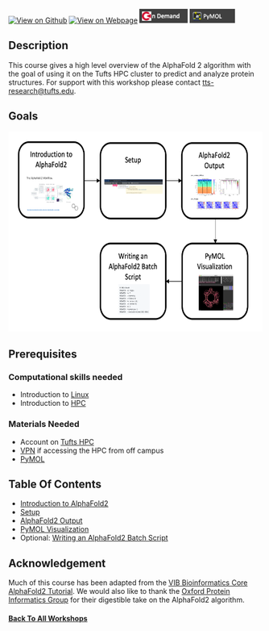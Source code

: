 [![View on Github](https://img.shields.io/badge/github-%23121011.svg?style=for-the-badge&logo=github&logoColor=white)](https://github.com/tuftsdatalab/Intro_To_AlphaFold2)
[![View on Webpage](https://img.shields.io/badge/Google%20Chrome-4285F4?style=for-the-badge&logo=GoogleChrome&logoColor=white)](https://tuftsdatalab.github.io/Intro_To_AlphaFold2/)
[![On Demand Tufts HPC](images/ondemandBadge.png)](https://ondemand.pax.tufts.edu)
[![](images/pymolBadge.png)](https://pymol.org/2)

## Description 

This course gives a high level overview of the AlphaFold 2 algorithm with the goal of using it on the Tufts HPC cluster to predict and analyze protein structures. For support with this workshop please contact [tts-research@tufts.edu](mailto:ltts-research@tufts.edu).

## Goals

<img src="images/workflow.png" height="397" width="624"/>

## Prerequisites

### Computational skills needed

- Introduction to [Linux](https://tufts.box.com/s/x9aflewr2qw59pcbgcghbo9muykbi4ju)
- Introduction to [HPC](https://tufts.box.com/s/yubnzxnpih14hd80mbfxqrkdri8s2nws)

### Materials Needed

- Account on [Tufts HPC](https://access.tufts.edu/research-cluster-account)
- [VPN](https://access.tufts.edu/vpn) if accessing the HPC from off campus
- [PyMOL](https://pymol.org/2/)

## Table Of Contents

- [Introduction to AlphaFold2](lessons/lesson1/AlphaFold2_Tutorial.pdf)
- [Setup](lessons/lesson2/lesson2.md)
- [AlphaFold2 Output](lessons/lesson3/lesson3.md)
- [PyMOL Visualization](lessons/lesson4/lesson4.md)
- Optional: [Writing an AlphaFold2 Batch Script](lessons/lesson5/lesson5.md)

## Acknowledgement

Much of this course has been adapted from the [VIB Bioinformatics Core AlphaFold2 Tutorial](https://elearning.bits.vib.be/courses/alphafold/). We would also like to thank the [Oxford Protein Informatics Group](https://www.blopig.com/blog/2021/07/alphafold-2-is-here-whats-behind-the-structure-prediction-miracle/) for their digestible take on the AlphaFold2 algorithm.

#### [Back To All Workshops](https://tuftsdatalab.github.io/Research_Technology_Bioinformatics/)
